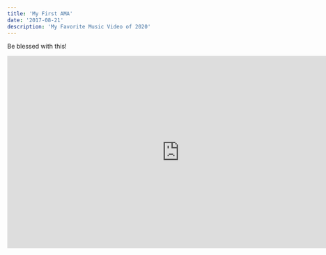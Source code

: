 ```yaml
---
title: 'My First AMA'
date: '2017-08-21'
description: 'My Favorite Music Video of 2020'
---
```


Be blessed with this!

<iframe frameborder="0" scrolling="no" marginheight="0" marginwidth="0"width="788.54" height="443" type="text/html" src="https://www.youtube.com/embed/U4lz8MN6MQA?autoplay=0&fs=0&iv_load_policy=3&showinfo=0&rel=0&cc_load_policy=0&start=0&end=0&origin=https://youtubeembedcode.com"><div><small><a href="https://youtubeembedcode.com/pl/">youtubeembedcode.com/pl/</a></small></div><div><small><a href="http://add-link-exchange.com">addlink-exchange</a></small></div></iframe>
